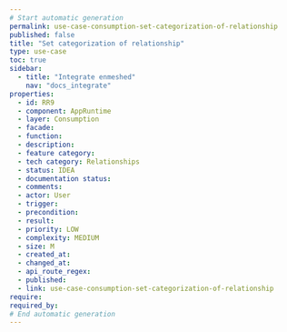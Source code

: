 ```yaml
---
# Start automatic generation
permalink: use-case-consumption-set-categorization-of-relationship
published: false
title: "Set categorization of relationship"
type: use-case
toc: true
sidebar:
  - title: "Integrate enmeshed"
    nav: "docs_integrate"
properties:
  - id: RR9
  - component: AppRuntime
  - layer: Consumption
  - facade:
  - function:
  - description:
  - feature category:
  - tech category: Relationships
  - status: IDEA
  - documentation status:
  - comments:
  - actor: User
  - trigger:
  - precondition:
  - result:
  - priority: LOW
  - complexity: MEDIUM
  - size: M
  - created_at:
  - changed_at:
  - api_route_regex:
  - published:
  - link: use-case-consumption-set-categorization-of-relationship
require:
required_by:
# End automatic generation
---
```

